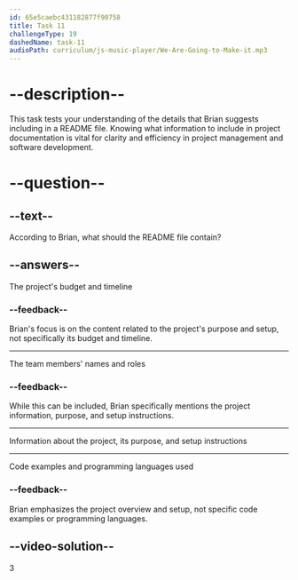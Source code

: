 ```yaml
---
id: 65e5caebc431182877f90758
title: Task 11
challengeType: 19
dashedName: task-11
audioPath: curriculum/js-music-player/We-Are-Going-to-Make-it.mp3
---
```


<!--
AUDIO REFERENCE:
Sophie: Hey Brian, I've been assigned to work on this project, and I'm not sure where to start. 
Brian: Of course. The first thing you should do is create a clear README file in the project's root directory. This file should contain information about the project, its purpose, and how to set it up.
-->

# --description--

This task tests your understanding of the details that Brian suggests including in a README file. Knowing what information to include in project documentation is vital for clarity and efficiency in project management and software development.

# --question--

## --text--

According to Brian, what should the README file contain?

## --answers--

The project's budget and timeline

### --feedback--

Brian's focus is on the content related to the project's purpose and setup, not specifically its budget and timeline.

---

The team members' names and roles

### --feedback--

While this can be included, Brian specifically mentions the project information, purpose, and setup instructions.

---

Information about the project, its purpose, and setup instructions

---

Code examples and programming languages used

### --feedback--

Brian emphasizes the project overview and setup, not specific code examples or programming languages.

## --video-solution--

3
